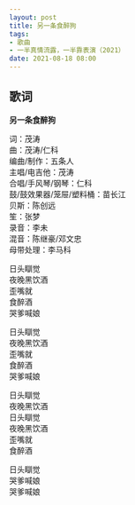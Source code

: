 ```yaml
---
layout: post
title: 另一条食醉狗
tags: 
- 歌曲
- 一半真情流露，一半靠表演（2021）
date: 2021-08-18 08:00
---
```


## 歌词

**另一条食醉狗**

词：茂涛  
曲：茂涛/仁科  
编曲/制作：五条人  
主唱/电吉他：茂涛  
合唱/手风琴/钢琴：仁科  
鼓/鼓效果器/笼屉/塑料桶：苗长江  
贝斯：陈创远  
笙：张梦  
录音：李未  
混音：陈继豪/邓文忠  
母带处理：李马科

日头瞓觉  
夜晚黑饮酒  
歪嘴就  
食醉酒  
哭爹喊娘

日头瞓觉  
夜晚黑饮酒  
歪嘴就  
食醉酒  
哭爹喊娘

日头瞓觉  
夜晚黑饮酒  
日头瞓觉  
夜晚黑饮酒  
歪嘴就  
食醉酒

日头瞓觉  
哭爹喊娘  
哭爹喊娘
